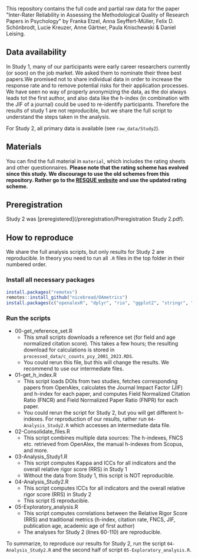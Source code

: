 This repository contains the full code and partial raw data for the paper "Inter-Rater Reliability in Assessing the Methodological Quality
of Research Papers in Psychology" by Franka Etzel, Anna Seyffert-Müller, Felix D. Schönbrodt, 
Lucie Kreuzer, Anne Gärtner, Paula Knischewski & Daniel Leising.

## Data availability

In Study 1, many of our participants were early career researchers currently (or soon) on the job market. We asked them to nominate their three best papers.We promised not to share individual data in order to increase the response rate and to remove potential risks for their application processes. We have seen no way of properly anonymizing the data, as the doi always leads tot the first author, and also data like the h-index (in combination with the JIF of a journal) could be used to re-identify participants. Therefore the results of study 1 are not reproducible, but we share the full script to understand the steps taken in the analysis. 

For Study 2, all primary data is available (see `raw_data/Study2`).

## Materials

You can find the full material in `material`, which includes the rating sheets and other questionnaires.
**Please note that the rating scheme has evolved since this study. We discourage to use the old schemes from this repository. Rather go to the [RESQUE website](https://nicebread.github.io/RESQUE/) and use the updated rating scheme.**

## Preregistration

Study 2 was [preregistered](/preregistration/Preregistration Study 2.pdf).

## How to reproduce

We share the full analysis scripts, but only results for Study 2 are reproducible.
In theory you need to run all `.R` files in the top folder in their numbered order.

### Install all necessary packages

```R 
install.packages("remotes")
remotes::install_github("nicebread/OAmetrics")
install.packages(c("openalexR", "dplyr", "rio", "ggplot2", "stringr", "DescTools", "psych", "openxlsx", "tidyr", "tidyverse", "irr", "psy", "Rfast", "Hmisc", "flextable", "officer", "scipub", "robustbase"))
```

### Run the scripts

- 00-get_reference_set.R
  - This small scripts downloads a reference set (for field and age normalized citation score). This takes a few hours; the resulting download for calculations is stored in `processed_data/c_counts_psy_2001_2023.RDS`.
  - You could rerun this file, but this will change the results. We recommend to use our intermediate files.
- 01-get_h_index.R
  - This script loads DOIs from two studies, fetches corresponding papers from OpenAlex, calculates the Journal Impact Factor (JIF) and h-index for each paper, and computes Field Normalized Citation Ratio (FNCR) and Field Normalized Paper Ratio (FNPR) for each paper.
  - You could rerun the script for Study 2, but you will get different h-indexes. For reproduction of our results, rather run `04-Analysis_Study2.R` which accesses an intermediate data file.
- 02-Consolidate_files.R
  - This script combines multiple data sources: The h-indexes, FNCS etc. retrieved from OpenAlex, the manual h-indexes from Scopus, and more.
- 03-Analysis_Study1.R
  - This script computes Kappa and ICCs for all indicators and the overall relative rigor score (RRS) in Study 1
  - Without the data from Study 1, this script is NOT reproducible.
- 04-Analysis_Study2.R
  - This script computes ICCs for all indicators and the overall relative rigor score (RRS) in Study 2
  - This script IS reproducible.
- 05-Exploratory_analysis.R
  - This script computes correlations between the Relative Rigor Score (RRS) and traditional metrics (h-index, citation rate, FNCS, JIF, publication age, academic age of first author)
  - The analyses for Study 2 (lines 60-110) are reproducible.

To summarize, to reproduce our results for Study 2, run the script `04-Analysis_Study2.R` and the second half of script `05-Exploratory_analysis.R`.
